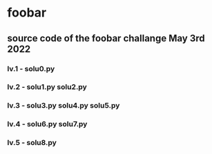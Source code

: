# foobar
## source code of the foobar challange May 3rd 2022

### lv.1 - solu0.py
### lv.2 - solu1.py solu2.py
### lv.3 - solu3.py solu4.py solu5.py
### lv.4 - solu6.py solu7.py
### lv.5 - solu8.py
